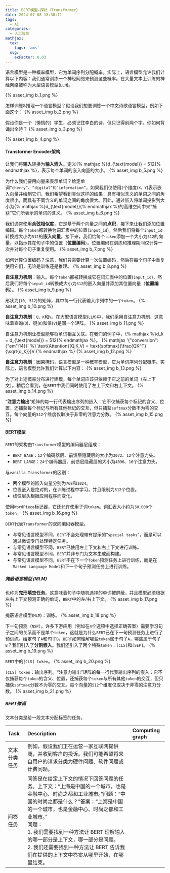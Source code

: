 ```yaml
---
title: BERT模型—探析（Transformer）
date: 2024-07-08 18:30:11
tags:
  - AI
categories:
  - 人工智能
mathjax:
  tex:
    tags: 'ams'
  svg:
    exFactor: 0.03
---
```


语言模型是一种概率模型，它为单词序列分配概率。实际上，语言模型允许我们计算以下内容：我们通常训练一个神经网络来预测这些概率。在大量文本上训练的神经网络被称为大型语言模型(`LLM`)。
<!-- more -->
{% asset_img b_1.png %}

怎样训练&推理一个语言模型？假设我们想要训练一个中文诗歌语言模型，例如下面这个：
{% asset_img b_2.png %}

假设你是一个（懒惰的）学生，必须记住李白的诗，但只记得前两个字。你如何背诵出全诗？
{% asset_img b_3.png %}

{% asset_img b_4.png %}

#### Transformer Encoder架构

让我们将**输入**转换为**输入嵌入**。定义{% mathjax %}d_{\text{model}} = 512{% endmathjax %}，表示每个单词的嵌入向量的大小。
{% asset_img b_5.png %}

为什么我们要用向量来表示单词？给定单词`“cherry”`、`“digital”和“information”`，如果我们仅使用`2`个维度(`X，Y`)表示嵌入向量并绘制它们，我们希望看到类似这样的结果：具有相似含义的单词之间的角度很小，而具有不同含义的单词之间的角度很大。因此，通过嵌入将单词投影到大小为{% mathjax %}d_{\text{model}}{% endmathjax %}的高维空间中来“捕获”它们所表示的单词的含义。
{% asset_img b_6.png %}

我们通常使用**余弦相似度**，它是基于两个向量之间的**点积**，接下来让我们添加位置编码。每个`token`都转换为词汇表中的位置(`input_id`)，然后我们将每个`input_id`转换成大小为`512`的**嵌入向量**。接下来，我们给每个`token`添加一个大小为`512`的向量，以指示其在句子中的位置（**位置编码**）。位置编码在训练和推理期间仅计算一次并对每个句子重复使用。
{% asset_img b_7.png %}

如何计算位置编码？注意，我们只需要计算一次位置编码，然后在每个句子中重复使用它们，无论是训练还是推理。
{% asset_img b_8.png %}

**自注意力机制**：输入。每个`token`都被转换成它在词汇表中的位置(`input_id`)，然后我们将每个`input_id`转换成大小为`512`的嵌入向量并添加其位置向量（**位置编码**）。
{% asset_img b_9.png %}

形状为(`10, 512`)的矩阵，其中每一行代表输入序列中的一个`token`。
{% asset_img b_10.png %}

**自注意力机制**：`Q、K`和`V`。在大型语言模型(`LLM`)中，我们采用自注意力机制，这意味着查询(`Q`)、键(`K`)和值(`V`)是同一个矩阵。
{% asset_img b_11.png %}

自注意力机制让模型能够将单词相互关联。在我们的例子中，{% mathjax %}d_k = d_{\text{model}} = 512{% endmathjax %}。
{% mathjax '{"conversion":{"em":14}}' %}
\text{Attention}(Q,K,V) = \text{softmax}(\frac{QK^T}{\sqrt{d_k}})V
{% endmathjax %}
{% asset_img b_12.png %}

**自注意力机制**：因果掩码，语言模型是一种概率模型，它为单词序列分配概率。实际上，语言模型允许我们计算以下内容：
{% asset_img b_13.png %}

为了对上述概率分布进行建模，每个单词应该只依赖于它之前的单词（左上下文）。稍后会看到，在`BERT`中我们同时使用了左上下文和右上下文。
{% asset_img b_14.png %}

“**注意力输出**”矩阵的每一行代表输出序列的嵌入：它不仅捕获每个标记的含义、位置，还捕获每个标记与所有其他标记的交互，但只捕获`softmax`分数不为零的交互。每个向量的`512`个维度仅取决于非零的注意力分数。
{% asset_img b_15.png %}

#### BERT模型

`BERT`的架构由`Transformer`模型的编码器层组成：
- `BERT BASE`：`12`个编码器层、前馈层隐藏层的大小为`3072`、`12`个注意力头。
- `BERT LARGE`：`24`个编码器层、前馈层隐藏层的大小为`4096`、`16`个注意力头。

与`vanilla Transformer`的区别：
- 两个模型的嵌入向量分别为`768`和`1024`。
- 位置嵌入是绝对的，在训练过程中学习，并且限制为`512`个位置。
- 线性层头根据应用程序而变化。

使用`WordPiece`标记器，它还允许使用子词`token`。词汇表大小约为`30,000`个`token`。
{% asset_img b_16.png %}

`BERT`代表`Transformer`的双向编码器模型。
- 与常见语言模型不同，`BERT`不会处理带有提示的“`special tasks`”，而是可以通过微调专门处理特定任务。
- 与常见语言模型不同，`BERT`已使用左上下文和右上下文进行训练。
- 与常见语言模型不同，`BERT`并非专门为文本生成而构建。
- 与常见语言模型不同，`BERT`不在下一个`Token`预测任务上进行训练，而是在`Masked Language Model`和下一个句子预测任务上进行训练。

##### 掩蔽语言模型 (MLM)

也称为**完形填空任务**。这意味着句子中随机选择的单词被屏蔽，并且模型必须根据左右上下文预测正确的单词，`BERT`中的左/右上下文。
{% asset_img b_17.png %}

掩蔽语言模型(`MLM`)：训练。
{% asset_img b_18.png %}

下一句预测（`NSP`）。许多下游应用（例如在`4`个选项中选择正确答案）需要学习句子之间的关系而不是单个`token`，这就是为什么`BERT`已在下一句预测任务上进行了预训练。给定句子`A`和句子`B`，`BERT`如何理解哪些`token`属于句子`A`，哪些属于句子`B`？我们引入了**分割嵌入**。我们还引入了两个特殊`token`：`[CLS]`和`[SEP]`。
{% asset_img b_19.png %}

`BERT`中的`[CLS] token`。
{% asset_img b_20.png %}

`[CLS] token`：输出序列。“注意力输出”矩阵的每一行代表输出序列的嵌入：它不仅捕获每个`token`的含义、位置，还捕获每个`token`与所有其他`token`的交互，但只捕获`softmax`分数不为零的交互。每个向量的`512`个维度仅取决于非零的注意力分数。
{% asset_img b_21.png %}

##### BERT微调

文本分类是给一段文本分配标签的任务。

|Task|Description|Computing graph|
|:---|:---|:---|
|文本分类任务|例如，假设我们正在运营一家互联网提供商，并收到客户的投诉。我们可能希望将来自用户的请求分类为硬件问题、软件问题或计费问题。||
|问答任务|问答是在给定上下文的情况下回答问题的任务。上下文：“上海是中国的一个城市，也是金融中心、时尚之都和工业城市。”问题：“中国的时尚之都是什么？”答案：“上海是中国的一个城市，也是金融中心、时尚之都和工业城市。”<br>问题：<br>1. 我们需要找到一种方法让 BERT 理解输入的哪一部分是上下文，哪一部分是问题。<br>2. 我们还需要找到一种方法让 BERT 告诉我们在提供的上下文中答案从哪里开始，在哪里结束。||